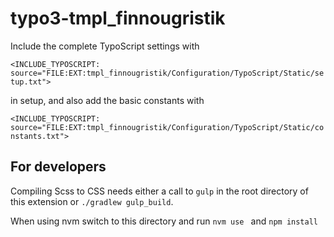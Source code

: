 # typo3-tmpl_finnougristik

Include the complete TypoScript settings with

```<INCLUDE_TYPOSCRIPT: source="FILE:EXT:tmpl_finnougristik/Configuration/TypoScript/Static/setup.txt">```

in setup, and also add the basic constants with

```<INCLUDE_TYPOSCRIPT: source="FILE:EXT:tmpl_finnougristik/Configuration/TypoScript/Static/constants.txt">```

## For developers

Compiling Scss to CSS needs either a call to ```gulp``` in the root directory of this extension or ```./gradlew gulp_build```.

When using nvm switch to this directory and run ```nvm use ``` and ```npm install```
